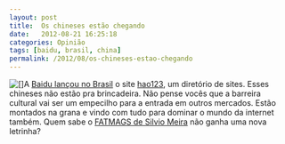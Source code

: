 ```yaml
---
layout: post
title:  Os chineses estão chegando
date:   2012-08-21 16:25:18
categories: Opinião
tags: [baidu, brasil, china]
permalink: /2012/08/os-chineses-estao-chegando
---
```


[![[]](http://borba.blog.br/wordpress/wp-content/uploads/2012/08/china.jpeg "china")](http://borba.blog.br/wordpress/wp-content/uploads/2012/08/china.jpeg "")A [Baidu lançou no Brasil](http://thenextweb.com/la/2012/07/27/chinese-web-titan-baidu-dips-into-brazil-with-portuguese-version-of-hao123-directory/ "") o site [hao123](http://br.hao123.com/ ""), um diretório de sites. Esses chineses não estão pra brincadeira. Não pense vocês que a barreira cultural vai ser um empecilho para a entrada em outros mercados. Estão montados na grana e vindo com tudo para dominar o mundo da internet também. Quem sabe o [FATMAGS de Silvio Meira](https://twitter.com/srlm/status/216720504839614464 "") não ganha uma nova letrinha?